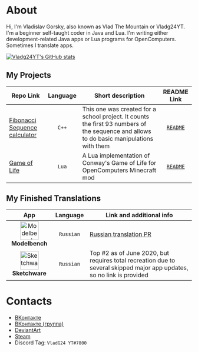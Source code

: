 # About

Hi, I'm Vladislav Gorsky, also known as Vlad The Mountain or Vladg24YT. I'm a beginner self-taught coder in Java and Lua. I'm writing either development-related Java apps or Lua programs for OpenComputers. Sometimes I translate apps.

[![Vladg24YT's GitHub stats](https://github-readme-stats.vercel.app/api?username=Vladg24YT&include_all_commits=true&show_icons=true&theme=gruvbox)](https://github.com/anuraghazra/github-readme-stats)

## My Projects

| Repo Link | Language | Short description | README Link |
| ------------ | :--------: | ----------- | :---: |
| [Fibonacci Sequence calculator](https://github.com/Vladg24YT/Fibonacci-Sequence-calculator) | `C++` | This one was created for a school project. It counts the first 93 numbers of the sequence and allows to do basic manipulations with them | [`README`](https://vladg24yt.github.io/Fibonacci-Sequence-Calculator) |
| [Game of Life](https://github.com/Vladg24YT/Game-Of-Life) | `Lua` | A Lua implementation of Conway's Game of Life for OpenComputers Minecraft mod | [`README`](https://vladg24yt.github.io/Game-Of-Life) |

## My Finished Translations

| App | Language | Link and additional info |
| :---: | :--------: | ------------------------ |
| <img align="center" alt="Modelbench" src="https://raw.githubusercontent.com/Nimikita/Modelbench/master/options/windows/icons/icon.ico" width="50" height="50"><b>Modelbench</b> | `Russian` | [Russian translation PR](https://github.com/Nimikita/Modelbench/pull/1)
| <img align="center" alt="Sketchware" src="https://cs5-1.4pda.to/13741018.png" width="50" height="50"><b>Sketchware</b> | `Russian` | Top #2 as of June 2020, but requires total recreation due to several skipped major app updates, so no link is provided |

# Contacts

- [ВКонтакте](https://vk.com/vladg24yt)
- [ВКонтакте (группа)](https://vk.com/ru_vladg24yt)
- [DeviantArt](https://www.deviantart.com/vladg24yt)
- [Steam](https://steamcommunity.com/id/vladg24yt)
- Discord Tag: `VladG24 YT#7800`
